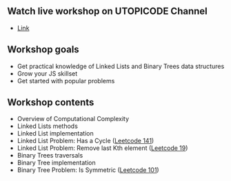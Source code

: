 ## Watch live workshop on UTOPICODE Channel

- [Link](https://www.youtube.com/watch?v=gmn3eSrzcrE)

## Workshop goals
- Get practical knowledge of Linked Lists and Binary Trees data structures
- Grow your JS skillset
- Get started with popular problems

## Workshop contents
- Overview of Computational Complexity
- Linked Lists methods
- Linked List implementation
- Linked List Problem: Has a Cycle ([Leetcode 141](https://leetcode.com/problems/linked-list-cycle/))
- Linked List Problem: Remove last Kth element ([Leetcode 19](https://leetcode.com/problems/remove-nth-node-from-end-of-list/))
- Binary Trees traversals
- Binary Tree implementation
- Binary Tree Problem: Is Symmetric ([Leetcode 101](https://leetcode.com/problems/symmetric-tree/))
